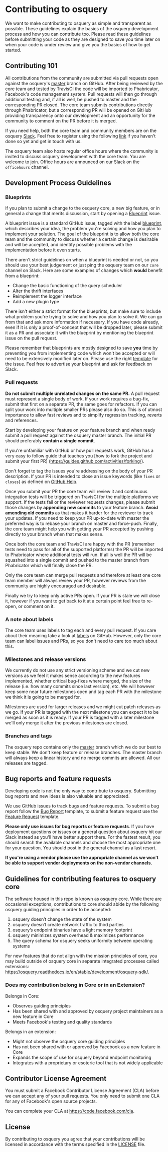 # Contributing to osquery

We want to make contributing to osquery as simple and transparent as possible. These guidelines
explain the basics of the osquery development process and how you can contribute too. Please read
these guidelines before submitting your code as they are designed to save you time later on when
your code is under review and give you the basics of how to get started.

## Contributing 101

All contributions from the community are submitted via pull requests open against the osquery's
[master](https://github.com/facebook/osquery/tree/master) branch on GitHub. After
being reviewed by the
core team and tested by TravisCI the code will be imported to Phabricator, Facebook's code
management system. Pull requests will then go through additional testing and, if all is well, be pushed to
master and the corresponding PR closed. The core team submits contributions directly through
Phabricator, but a corresponding PR will be opened on GitHub providing transparency onto our
development and an opportunity for the community to comment on the PR before it is merged.

If you need help, both the core team and community members are on the osquery
[Slack](https://osquery.slack.com). Feel free to register using the following
[link](https://slack.osquery.io/) if you haven't done so yet and get in touch with us.

The osquery team also hosts regular office hours where the community is invited to discuss osquery
development with the core team. You are welcome to join. Office hours are announced on our Slack on
the `officehours` channel.

## Development Process Guidelines

### Blueprints

If you plan to submit a change to the osquery core, a new big feature, or in
general a change that merits discussion, start by opening a
[Blueprint](https://github.com/facebook/osquery/issues/new?template=Blueprint.md) issue.

A blueprint issue is a standard GitHub issue, tagged with the label
[blueprint](https://github.com/facebook/osquery/labels/blueprint), which describes your idea, the
problem you're solving and how you plan to implement your solution. The goal of the blueprint is to
allow both the core team and the community to discuss whether a certain change is desirable and will
be accepted, and identify possible problems with the implementation before it even starts.

There aren't strict guidelines on when a blueprint is needed or not, so you should use your best
judgement or just ping the osquery team on our `core` channel on Slack. Here are
some examples of changes which **would** benefit from a blueprint:

* Change the basic functioning of the query scheduler
* Alter the thrift interfaces
* Reimplement the logger interface
* Add a new plugin type

There isn't either a strict format for the blueprints, but make sure to include what problem you're
trying to solve and how you plan to solve it. We can go from that and ask more information if
necessary. If you have code already, even if it is only a proof-of-concept that will be dropped
later, please submit it as a PR and associate it with the blueprint by mentioning the blueprint
issue on the pull request.

Please remember that blueprints are mostly designed to save **you** time by preventing you from
implementing code which won't be accepted or will need to be extensively modified later on. Please
use the right [template](https://github.com/facebook/osquery/issues/new?template=Blueprint.md) for
the issue. Feel free to advertise your blueprint and ask for feedback on Slack.

### Pull requests

**Do not submit multiple unrelated changes on the same PR.** A pull request must represent a single
body of work. If your work requires a bug-fix, submit that first on a separate PR, the same goes for
refactors. If you can split your work into multiple smaller PRs please also do so. This is of utmost
importance to allow fast reviews and to simplify regression tracking, reverts and references.

Start by developing your feature on your feature branch and when ready submit a pull request against
the osquery master branch. The initial PR should preferably **contain a single commit**.

If you're unfamiliar with GitHub or how pull requests work, GitHub has a very easy to follow guide
that teaches you [how to fork the project and submit your first PR]
(https://guides.github.com/activities/forking/).

Don't forget to tag the issues you're addressing on the body of your PR description. If your PR
is intended to close an issue keywords (like `fixes` or `closes`) as defined on [GitHub
Help](https://help.github.com/articles/closing-issues-using-keywords/).

Once you submit your PR the core team will review it and continuous integration tests will be triggered on TravisCI for
the multiple platforms we support. If the tests fail or the reviewer requests changes, please submit
those changes by **appending new commits** to your feature branch. **Avoid amending old commits** as
that makes it harder for the reviewer to track your updates. If you need to keep your PR up-to-date
with master the preferred way is to rebase your branch on master and force-push. Finally, the core
team might help you with getting your PR accepted by pushing directly to your branch when that makes
sense.

Once both the core team and TravisCI are happy with the PR (remember tests need to pass for all of
the supported platforms) the PR will be imported to Phabricator where additional tests will run. If
all is well the PR will be squashed into a single commit and pushed to the master branch from
Phabricator which will finally close the PR.

Only the core team can merge pull requests and therefore at least one core team member will always
review your PR, however reviews from the community are highly encouraged and desirable.

Finally we try to keep only active PRs open. If your PR is stale we will close it, however if you
want to get back to it at a certain point feel free to re-open, or comment on it.

### A note about labels

The core team uses labels to tag each and every pull request. If you care about their meaning take a
look at [labels](https://github.com/facebook/osquery/labels) on GitHub. However, only the core team
can label issues and PRs, so you don't need to care too much about this.

### Milestones and release versions

We currently do not use any strict versioning scheme and we cut new versions as we feel it makes
sense according to the new features implemented, whether critical bug-fixes where merged, the size
of the release (i.e. how many commits since last version), etc.  We will however keep some near
future milestones open and tag each PR with the milestone we think it is going to be merged for.

Milestones are used for larger releases and we might cut patch releases as we go. If your PR is
tagged with the next milestone you can expect it to be merged as soon as it is ready. If your PR is
tagged with a later milestone we'll only merge it after the previous milestones are closed.

### Branches and tags

The osquery repo contains only the [master](https://github.com/facebook/osquery/tree/master) branch
which we do our best to keep stable. We don't keep feature or release branches. The master branch
will always keep a linear history and no merge commits are allowed. All our releases are tagged.


## Bug reports and feature requests

Developing code is not the only way to contribute to osquery. Submitting bug reports and new ideas
is also valuable and appreciated.

We use GitHub issues to track bugs and feature requests. To submit a bug report follow the [Bug
Report](https://github.com/facebook/osquery/issues/new?template=Bug_Report.md) template, to submit
a feature request use the [Feature
Request](https://github.com/facebook/osquery/issues/new?template=Feature_Request.md) template.

**Please only use issues for bug reports or feature requests**. If you have deployment questions or
issues or a general question about osquery hit our Slack instead as you'll have better support
there. For the fastest result, you should search the available channels and choose
the most appropriate one for your question. You should post in the general channel
as a last resort.

**If you're using a vendor please use the appropriate channel as we won't be able to support vendor
deployments on the non-vendor channels.**


## Guidelines for contributing features to osquery core

The software housed in this repo is known as osquery core. While there are occasional exceptions,
contributions to core should abide by the following osquery guiding principles in order to be
accepted:

1. osquery doesn’t change the state of the system
2. osquery doesn’t create network traffic to third parties
3. osquery’s endpoint binaries have a light memory footprint
4. osquery minimizes system overhead & maximizes performance
5. The query schema for osquery seeks uniformity between operating systems

For new features that do not align with the mission principles of core, you may build outside of
osquery core in separate integrated processes called extensions:
https://osquery.readthedocs.io/en/stable/development/osquery-sdk/.

### Does my contribution belong in Core or in an Extension?

Belongs in Core:

* Observes guiding principles
* Has been shared with and approved by osquery project maintainers as a new feature in Core
* Meets Facebook's testing and quality standards

Belongs in an extension:

* Might not observe the osquery core guiding principles
* Has not been shared with or approved by Facebook as a new feature in Core
* Expands the scope of use for osquery beyond endpoint monitoring
* Integrates with a proprietary or esoteric tool that is not widely applicable


## Contributor License Agreement

You must submit a Facebook Contributor License Agreement (CLA) before we can
accept any of your pull requests. You only need to submit one CLA for any of
Facebook's open source projects.

You can complete your CLA at https://code.facebook.com/cla.


## License

By contributing to osquery you agree that your contributions will be licensed
in accordance with the terms specified in the [LICENSE](LICENSE) file.
